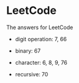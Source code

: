 # LeetCode
The answers for LeetCode

 - digit operation: 7, 66
 - binary: 67
 - character: 6, 8, 9, 76
 
 - recursive: 70

